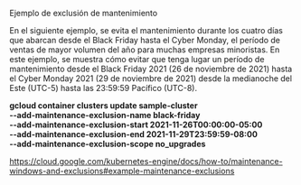 
Ejemplo de exclusión de mantenimiento

En el siguiente ejemplo, se evita el mantenimiento durante los cuatro días que abarcan desde el Black Friday hasta el Cyber Monday, el período de ventas de mayor volumen del año para muchas empresas minoristas. En este ejemplo, se muestra cómo evitar que tenga lugar un período de mantenimiento desde el Black Friday 2021 (26 de noviembre de 2021) hasta el Cyber Monday 2021 (29 de noviembre de 2021) desde la medianoche del Este (UTC-5) hasta las 23:59:59 Pacífico (UTC-8).


**gcloud container clusters update sample-cluster \
    --add-maintenance-exclusion-name black-friday \
    --add-maintenance-exclusion-start 2021-11-26T00:00:00-05:00 \
    --add-maintenance-exclusion-end 2021-11-29T23:59:59-08:00 \
    --add-maintenance-exclusion-scope no_upgrades**

https://cloud.google.com/kubernetes-engine/docs/how-to/maintenance-windows-and-exclusions#example-maintenance-exclusions
